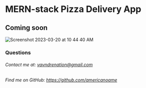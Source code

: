 # MERN-stack Pizza Delivery App

## Coming soon

 ![Screenshot 2023-03-20 at 10 44 40 AM](https://user-images.githubusercontent.com/77306236/226376631-4cb8af86-c823-48c5-8177-9946b84d5062.png)

### Questions
###### Contact me at: vavndrenation@gmail.com
###### Find me on GitHub: https://github.com/americanoame 


